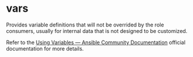 # vars

Provides variable definitions that will not be overrided by the role consumers, usually for internal data that is not designed to be customized.

Refer to the [Using Variables — Ansible Community Documentation](https://docs.ansible.com/ansible/latest/playbook_guide/playbooks_variables.html) official documentation for more details.
